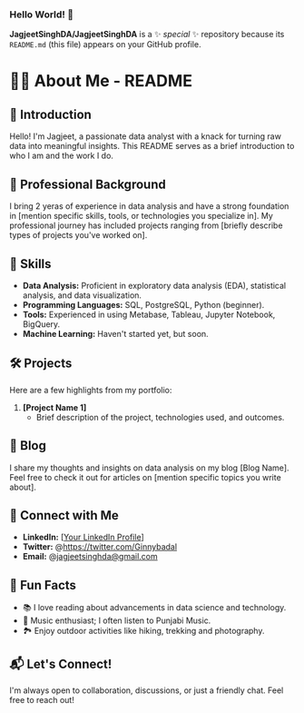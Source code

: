 ### Hello World! 👋


**JagjeetSinghDA/JagjeetSinghDA** is a ✨ _special_ ✨ repository because its `README.md` (this file) appears on your GitHub profile.

# 👩‍💻 About Me - README

## 👋 Introduction
Hello! I'm Jagjeet, a passionate data analyst with a knack for turning raw data into meaningful insights. This README serves as a brief introduction to who I am and the work I do.

## 🚀 Professional Background
I bring 2 yeras of experience in data analysis and have a strong foundation in [mention specific skills, tools, or technologies you specialize in]. My professional journey has included projects ranging from [briefly describe types of projects you've worked on].

## 💼 Skills
- **Data Analysis:** Proficient in exploratory data analysis (EDA), statistical analysis, and data visualization.
- **Programming Languages:** SQL, PostgreSQL, Python (beginner).
- **Tools:** Experienced in using Metabase, Tableau, Jupyter Notebook, BigQuery.
- **Machine Learning:** Haven't started yet, but soon.

## 🛠️ Projects
Here are a few highlights from my portfolio:

1. **[Project Name 1]**
   - Brief description of the project, technologies used, and outcomes.

## 📝 Blog
I share my thoughts and insights on data analysis on my blog [Blog Name]. Feel free to check it out for articles on [mention specific topics you write about].

## 🤝 Connect with Me
- **LinkedIn:** [[Your LinkedIn Profile](https://www.linkedin.com/in/jagjeet-singh-da/)]
- **Twitter:** @https://twitter.com/Ginnybadal
- **Email:** @jagjeetsinghda@gmail.com

## 🎉 Fun Facts
- 📚 I love reading about advancements in data science and technology.
- 🎵 Music enthusiast; I often listen to Punjabi Music.
- 🏞️ Enjoy outdoor activities like hiking, trekking and photography.

## 📬 Let's Connect!
I'm always open to collaboration, discussions, or just a friendly chat. Feel free to reach out!

